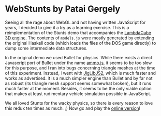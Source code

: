 WebStunts by Patai Gergely
==========================

Seeing all the rage about WebGL and not having written JavaScript for years, I decided to give it a try as a learning exercise.  This is a reimplementation of the Stunts demo that accompanies the [LambdaCube 3D engine](http://code.google.com/p/lambdacube/).  The contents of `models.js` were mostly generated by extending the original Haskell code (which loads the files of the DOS game directly) to dump some intermediate data structures.

In the original demo we used Bullet for physics.  While there exists a direct Javascript port of Bullet under the name [ammo.js](https://github.com/kripken/ammo.js), it seems to be too slow for this purpose, and I ran into bugs concerning triangle meshes at the time of this experiment.  Instead, I went with [JigLibJS2](https://github.com/bartdeboer/JigLibJS2), which is much faster and works as advertised.  It is a much simpler engine than Bullet and by far not as robust (its triangle mesh support seems somewhat broken), but it runs much faster at the moment.  Besides, it seems to be the only viable option that makes at least rudimentary vehicle simulation possible in JavaScript.

We all loved Stunts for the wacky physics, so there is every reason to love this redux ten times as much. ;)  Now go and play the [online version](http://cobbpg.github.com/webstunts/)!

